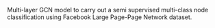 Multi-layer GCN model to carry out a semi supervised multi-class node classification using Facebook Large Page-Page Network dataset.
